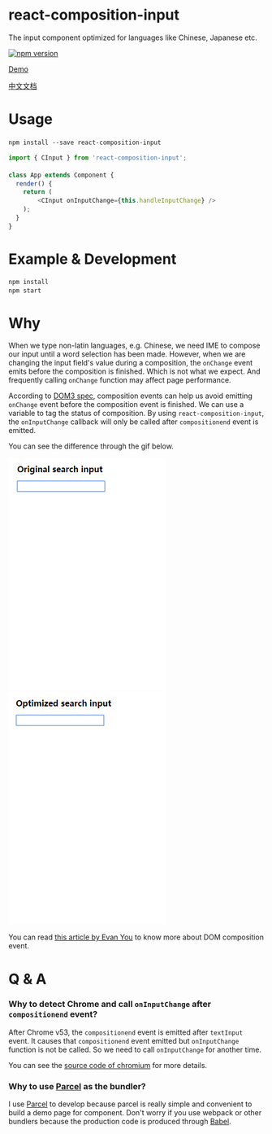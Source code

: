 # react-composition-input
The input component optimized for languages like Chinese, Japanese etc. 

[![npm version](https://badge.fury.io/js/react-composition-input.svg)](https://badge.fury.io/js/react-composition-input)

[Demo](https://leoeatle.github.io/react-composition-input/)


[中文文档](https://github.com/LeoEatle/react-composition-input/blob/master/README_CH.md)

# Usage

`npm install --save react-composition-input`

```javascript
import { CInput } from 'react-composition-input';

class App extends Component {
  render() {
    return (
        <CInput onInputChange={this.handleInputChange} />
    );
  }
}
```
# Example & Development

```bash
npm install
npm start
```


# Why
When we type non-latin languages, e.g. Chinese, we need IME to compose our input until a word selection has been made. However, when we are changing the input field's value during a composition, the `onChange` event emits before the composition is finished. Which is not what we expect. And frequently calling `onChange` function may affect page performance.

According to [DOM3 spec](https://w3c.github.io/uievents/#event-type-compositionstart), composition events can help us avoid emitting `onChange` event before the composition event is finished. We can use a variable to tag the status of composition. By using `react-composition-input`, the `onInputChange` callback will only be called after `compositionend` event is emitted. 

You can see the difference through the gif below.

![original_input](./assets/original_input.gif)![optimized_input](./assets/optimized_input.gif)


You can read [this article by Evan You](http://blog.evanyou.me/2014/01/03/composition-event/) to know more about DOM composition event.

# Q & A
### Why to detect Chrome and call `onInputChange` after `compositionend` event?
After Chrome v53, the `compositionend` event is emitted after `textInput` event. It causes that `compositionend` event emitted but `onInputChange` function is not be called. So we need to call `onInputChange` for another time.

You can see the [source code of chromium](https://chromium.googlesource.com/chromium/src/+/afce9d93e76f2ff81baaa088a4ea25f67d1a76b3%5E!/) for more details.

### Why to use [Parcel](https://parceljs.org/) as the bundler?
I use [Parcel](https://parceljs.org/) to develop because parcel is really simple and convenient to build a demo page for component. Don't worry if you use webpack or other bundlers because the production code is produced through [Babel](https://babeljs.io/).
